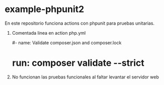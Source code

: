 # example-phpunit2

En este repositorio funciona actions con phpunit para pruebas unitarias.

1. Comentada linea en action php.yml 

    #- name: Validate composer.json and composer.lock
    # run: composer validate --strict
   
   
3. No funcionan las pruebas funcionales al faltar levantar el servidor web
